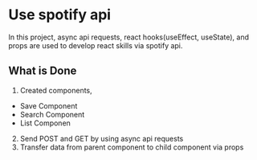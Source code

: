 # Use spotify api
In this project, async api requests, react hooks(useEffect, useState), and props are used to develop react skills via spotify api.

## What is Done
1. Created components,
  * Save Component
  * Search Component
  * List Componen
2. Send POST and GET by using async api requests
3. Transfer data from parent component to child component via props



